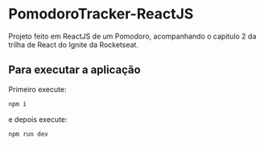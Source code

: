 # PomodoroTracker-ReactJS

Projeto feito em ReactJS de um Pomodoro, acompanhando o capitulo 2 da trilha de React do Ignite da Rocketseat.

## Para executar a aplicação

Primeiro execute: 

```bash
npm i
```
e depois execute:

```bash
npm run dev
```
